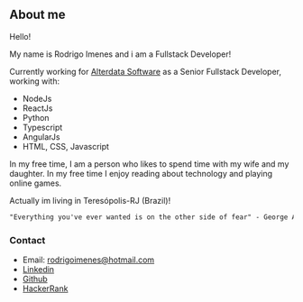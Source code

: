 ## About me

Hello!

My name is Rodrigo Imenes and i am a Fullstack Developer!

Currently working for [Alterdata Software](https://www.alterdata.com.br/) as a Senior Fullstack Developer, working with:

- NodeJs
- ReactJs
- Python
- Typescript
- AngularJs
- HTML, CSS, Javascript

In my free time, I am a person who likes to spend time with my wife and my daughter. In my free time I enjoy reading about technology and playing online games.

Actually im living in Teresópolis-RJ (Brazil)!


```markdown
"Everything you've ever wanted is on the other side of fear" - George Addair
```

### Contact

- Email: rodrigoimenes@hotmail.com
- [Linkedin](https://www.linkedin.com/in/rodrigoimenes)
- [Github](https://github.com/rodrigoimenes)
- [HackerRank](https://www.hackerrank.com/rodrigoimenes)
